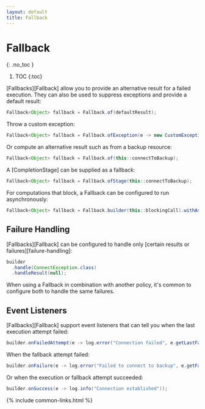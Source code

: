 ```yaml
---
layout: default
title: Fallback
---
```


# Fallback
{: .no_toc }

1. TOC
{:toc}

[Fallbacks][Fallback] allow you to provide an alternative result for a failed execution. They can also be used to suppress exceptions and provide a default result:

```java
Fallback<Object> fallback = Fallback.of(defaultResult);
```

Throw a custom exception:

```java
Fallback<Object> fallback = Fallback.ofException(e -> new CustomException(e.getLastFailure()));
```

Or compute an alternative result such as from a backup resource:

```java
Fallback<Object> fallback = Fallback.of(this::connectToBackup);
```

A [CompletionStage] can be supplied as a fallback:

```java
Fallback<Object> fallback = Fallback.ofStage(this::connectToBackup);
```

For computations that block, a Fallback can be configured to run asynchronously:

```java
Fallback<Object> fallback = Fallback.builder(this::blockingCall).withAsync().build();
```

## Failure Handling

[Fallbacks][Fallback] can be configured to handle only [certain results or failures][failure-handling]:

```java
builder
  .handle(ConnectException.class)
  .handleResult(null);
```

When using a Fallback in combination with another policy, it's common to configure both to handle the same failures.

## Event Listeners

[Fallbacks][Fallback] support event listeners that can tell you when the last execution attempt failed:

```java
builder.onFailedAttempt(e -> log.error("Connection failed", e.getLastFailure()))
```

When the fallback attempt failed:

```java
builder.onFailure(e -> log.error("Failed to connect to backup", e.getFailure()));
```

Or when the execution or fallback attempt succeeded:

```java
builder.onSuccess(e -> log.info("Connection established"));
```

{% include common-links.html %}
